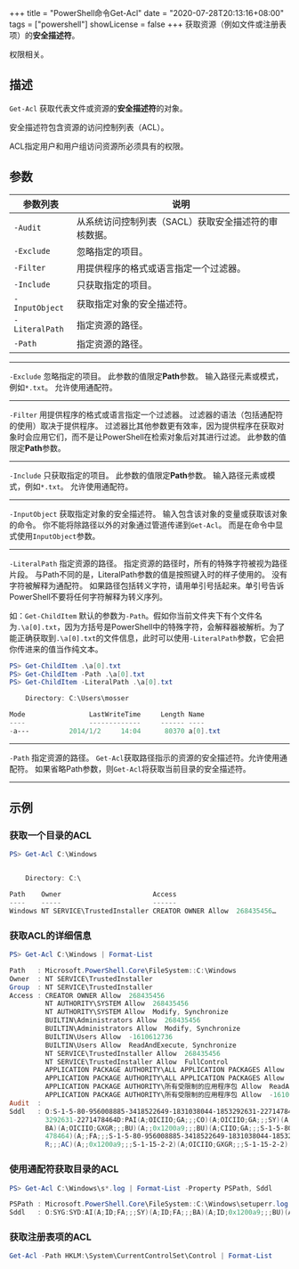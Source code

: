 +++
title = "PowerShell命令Get-Acl"
date = "2020-07-28T20:13:16+08:00"
tags = ["powershell"]
showLicense = false
+++
获取资源（例如文件或注册表项）的**安全描述符**。

权限相关。
<!--more-->

## 描述
`Get-Acl` 获取代表文件或资源的**安全描述符**的对象。

安全描述符包含资源的访问控制列表（ACL）。 

ACL指定用户和用户组访问资源所必须具有的权限。

## 参数
参数列表|说明
--|--
`-Audit`|从系统访问控制列表（SACL）获取安全描述符的审核数据。
`-Exclude`|忽略指定的项目。 
`-Filter`|用提供程序的格式或语言指定一个过滤器。
`-Include`|只获取指定的项目。
`-InputObject`|获取指定对象的安全描述符。
`-LiteralPath`|指定资源的路径。
`-Path`|指定资源的路径。

---
`-Exclude`
忽略指定的项目。 
此参数的值限定**Path**参数。
输入路径元素或模式，例如`*.txt`。 允许使用通配符。

---
`-Filter`
用提供程序的格式或语言指定一个过滤器。
过滤器的语法（包括通配符的使用）取决于提供程序。
过滤器比其他参数更有效率，因为提供程序在获取对象时会应用它们，而不是让PowerShell在检索对象后对其进行过滤。
此参数的值限定**Path**参数。

---
`-Include`
只获取指定的项目。
此参数的值限定**Path**参数。
输入路径元素或模式，例如`*.txt`。 允许使用通配符。

---
`-InputObject`
获取指定对象的安全描述符。
输入包含该对象的变量或获取该对象的命令。
你不能将除路径以外的对象通过管道传递到`Get-Acl`。
而是在命令中显式使用`InputObject`参数。

---
`-LiteralPath`
指定资源的路径。
指定资源的路径时，所有的特殊字符被视为路径片段。
与Path不同的是，LiteralPath参数的值是按照键入时的样子使用的。
没有字符被解释为通配符。
如果路径包括转义字符，请用单引号括起来。单引号告诉PowerShell不要将任何字符解释为转义序列。

如：`Get-ChildItem` 默认的参数为`-Path`。假如你当前文件夹下有个文件名为`.\a[0].txt`，因为方括号是PowerShell中的特殊字符，会解释器被解析。为了能正确获取到`.\a[0].txt`的文件信息，此时可以使用`-LiteralPath`参数，它会把你传进来的值当作纯文本。

```powershell
PS> Get-ChildItem .\a[0].txt
PS> Get-ChildItem -Path .\a[0].txt
PS> Get-ChildItem -LiteralPath .\a[0].txt

    Directory: C:\Users\mosser

Mode                LastWriteTime     Length Name
----                -------------     ------ ----
-a---          2014/1/2     14:04      80370 a[0].txt
```

---
`-Path`
指定资源的路径。
`Get-Acl`获取路径指示的资源的安全描述符。允许使用通配符。
如果省略Path参数，则`Get-Acl`将获取当前目录的安全描述符。

---
## 示例
### 获取一个目录的ACL

```powershell
PS> Get-Acl C:\Windows


    Directory: C:\

Path    Owner                       Access
----    -----                       ------
Windows NT SERVICE\TrustedInstaller CREATOR OWNER Allow  268435456…
```
### 获取ACL的详细信息

```powershell
PS> Get-Acl C:\Windows | Format-List

Path   : Microsoft.PowerShell.Core\FileSystem::C:\Windows
Owner  : NT SERVICE\TrustedInstaller
Group  : NT SERVICE\TrustedInstaller
Access : CREATOR OWNER Allow  268435456
         NT AUTHORITY\SYSTEM Allow  268435456
         NT AUTHORITY\SYSTEM Allow  Modify, Synchronize
         BUILTIN\Administrators Allow  268435456
         BUILTIN\Administrators Allow  Modify, Synchronize
         BUILTIN\Users Allow  -1610612736
         BUILTIN\Users Allow  ReadAndExecute, Synchronize
         NT SERVICE\TrustedInstaller Allow  268435456
         NT SERVICE\TrustedInstaller Allow  FullControl
         APPLICATION PACKAGE AUTHORITY\ALL APPLICATION PACKAGES Allow  ReadAndExecute, Synchronize
         APPLICATION PACKAGE AUTHORITY\ALL APPLICATION PACKAGES Allow  -1610612736
         APPLICATION PACKAGE AUTHORITY\所有受限制的应用程序包 Allow  ReadAndExecute, Synchronize
         APPLICATION PACKAGE AUTHORITY\所有受限制的应用程序包 Allow  -1610612736
Audit  :
Sddl   : O:S-1-5-80-956008885-3418522649-1831038044-1853292631-2271478464G:S-1-5-80-956008885-3418522649-1831038044-185
         3292631-2271478464D:PAI(A;OICIIO;GA;;;CO)(A;OICIIO;GA;;;SY)(A;;0x1301bf;;;SY)(A;OICIIO;GA;;;BA)(A;;0x1301bf;;;
         BA)(A;OICIIO;GXGR;;;BU)(A;;0x1200a9;;;BU)(A;CIIO;GA;;;S-1-5-80-956008885-3418522649-1831038044-1853292631-2271
         478464)(A;;FA;;;S-1-5-80-956008885-3418522649-1831038044-1853292631-2271478464)(A;;0x1200a9;;;AC)(A;OICIIO;GXG
         R;;;AC)(A;;0x1200a9;;;S-1-15-2-2)(A;OICIIO;GXGR;;;S-1-15-2-2)
```
### 使用通配符获取目录的ACL
```powershell
PS> Get-Acl C:\Windows\s*.log | Format-List -Property PSPath, Sddl

PSPath : Microsoft.PowerShell.Core\FileSystem::C:\Windows\setuperr.log
Sddl   : O:SYG:SYD:AI(A;ID;FA;;;SY)(A;ID;FA;;;BA)(A;ID;0x1200a9;;;BU)(A;ID;0x1200a9;;;AC)(A;ID;0x1200a9;;;S-1-15-2-2)
```
### 获取注册表项的ACL
```powershell
Get-Acl -Path HKLM:\System\CurrentControlSet\Control | Format-List
```
